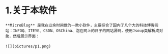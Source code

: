  
 # 1.关于本软件
    **MicroBlog** 是我在业余时间做的一款小软件，主要综合了国内了几个大的科技博客网站：INFOQ、ITEYE、CSDN、OSChina、泡在网上的日子的网站源码，使用Jsoup类解析成对象，然后展示界面：
	
	![](pictures/p1.png)
	
